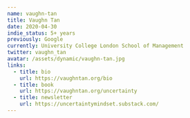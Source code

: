 ```yaml
---
name: vaughn-tan
title: Vaughn Tan
date: 2020-04-30
indie_status: 5+ years
previously: Google
currently: University College London School of Management
twitter: vaughn_tan
avatar: /assets/dynamic/vaughn-tan.jpg
links:
  - title: bio
    url: https://vaughntan.org/bio
  - title: book
    url: https://vaughntan.org/uncertainty
  - title: newsletter
    url: https://uncertaintymindset.substack.com/
---
```


